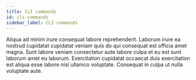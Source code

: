 ```yaml
---
title: CLI commands
id: cli-commands
sidebar_label: CLI commands
---
```


Aliqua ad minim irure consequat labore reprehenderit. Laborum irure ea nostrud cupidatat cupidatat veniam quis do qui consequat est officia amet magna. Sunt labore veniam consectetur aute labore culpa et eu est sunt laborum amet eu laborum. Exercitation cupidatat occaecat duis exercitation est aliqua esse labore nisi ullamco voluptate. Consequat in culpa ut nulla voluptate aute.


